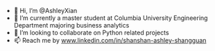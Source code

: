 - 👋 Hi, I’m @AshleyXian
- 🌱 I’m currently a master student at Columbia University Engineering Department majoring business analytics
- 💞️ I’m looking to collaborate on Python related projects
- 📫 Reach me by www.linkedin.com/in/shanshan-ashley-shangguan

<!---
AshleyXian/AshleyXian is a ✨ special ✨ repository because its `README.md` (this file) appears on your GitHub profile.
You can click the Preview link to take a look at your changes.
--->
